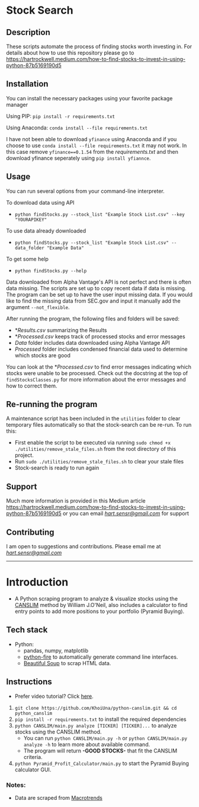 # Stock Search

## Description

These scripts automate the process of finding stocks worth investing in.
For details about how to use this repository please go to
https://hartrockwell.medium.com/how-to-find-stocks-to-invest-in-using-python-87b5169190d5

## Installation

You can install the necessary packages using your favorite package manager

Using PIP: `pip install -r requirements.txt`

Using Anaconda: `conda install --file requirements.txt`

I have not been able to download `yfinance` using Anaconda and if
you choose to use `conda install --file requirements.txt` it may not work.
In this case remove `yfinance==0.1.54` from the *requirements.txt* and then
download yfinance seperately using `pip install yfiannce`.

## Usage

You can run several options from your command-line interpreter.

To download data using API
- `python findStocks.py --stock_list "Example Stock List.csv" --key "YOURAPIKEY"`

To use data already downloaded
- `python findStocks.py --stock_list "Example Stock List.csv" --data_folder "Example Data"`

To get some help
- `python findStocks.py --help`

Data downloaded from Alpha Vantage's API is not perfect and there is often
data missing. The scripts are set up to copy recent data if data is missing.
The program can be set up to have the user input missing data. If you would
like to find the missing data from SEC.gov and input it manually add the
argument `--not_flexible`.

After running the program, the following files and folders will be saved:
- **Results.csv* summarizing the Results
- **Processed.csv* keeps track of processed stocks and error messages
- *Data* folder includes data downloaded using Alpha Vantage API
- *Processed* folder includes condensed financial data used to determine which stocks are good

You can look at the **Processed.csv* to find error messages indicating
which stocks were unable to be processed. Check out the docstring at the top of
`findStocksClasses.py` for more information about the error messages and how
to correct them.

## Re-running the program
A maintenance script has been included in the `utilities` folder to clear temporary files automatically so that the stock-search can be re-run. To run this:
- First enable the script to be executed via running `sudo chmod +x ./utilities/remove_stale_files.sh` from the root directory of this project. 
- Run `sudo ./utilities/remove_stale_files.sh` to clear your stale files
- Stock-search is ready to run again

## Support

Much more information is provided in this Medium article
https://hartrockwell.medium.com/how-to-find-stocks-to-invest-in-using-python-87b5169190d5
or you can email *hart.sensr@gmail.com* for support

## Contributing

I am open to suggestions and contributions. Please email me at *hart.sensr@gmail.com*


-----------------------------------------------------------------------------------------------------------------------------

# Introduction

- A Python scraping program to analyze & visualize stocks using the [CANSLIM](https://www.investopedia.com/terms/c/canslim.asp) method by William J.O'Neil, also includes a calculator to find entry points to add more positions to your portfolio (Pyramid Buying).

## Tech stack

- Python:
  - pandas, numpy, matplotlib
  - [python-fire](https://github.com/google/python-fire) to automatically generate command line interfaces.
  - [Beautiful Soup](https://beautiful-soup-4.readthedocs.io/en/latest/#) to scrap HTML data.

## Instructions

- Prefer video tutorial? Click [here](https://youtu.be/GDBEka9FVas).

1. `git clone https://github.com/KhoiUna/python-canslim.git && cd python_canslim`
2. `pip install -r requirements.txt` to install the required dependencies
3. `python CANSLIM/main.py analyze [TICKER] [TICKER]...` to analyze stocks using the CANSLIM method.
   - You can run `python CANSLIM/main.py -h` or `python CANSLIM/main.py analyze -h` to learn more about available command.
   - The program will return **-GOOD STOCKS-** that fit the CANSLIM criteria.
4. `python Pyramid_Profit_Calculator/main.py` to start the Pyramid Buying calculator GUI.

### Notes:

- Data are scraped from [Macrotrends](https://www.macrotrends.net/)